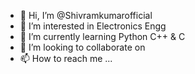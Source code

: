 - 👋 Hi, I’m @Shivramkumarofficial
- 👀 I’m interested in Electronics Engg
- 🌱 I’m currently learning Python C++ & C
- 💞️ I’m looking to collaborate on 
- 📫 How to reach me ...

<!---
Shivramkumarofficial/Shivramkumarofficial is a ✨ special ✨ repository because its `README.md` (this file) appears on your GitHub profile.
You can click the Preview link to take a look at your changes.
--->
